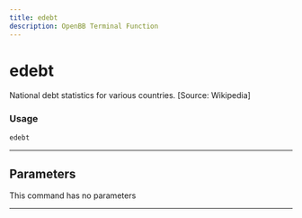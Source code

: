 ```yaml
---
title: edebt
description: OpenBB Terminal Function
---
```


# edebt

National debt statistics for various countries. [Source: Wikipedia]

### Usage

```python
edebt
```

---

## Parameters

This command has no parameters


---
